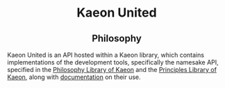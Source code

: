 <h1 align="center">Kaeon United</h1>

<h2 align="center">Philosophy</h2>

Kaeon United is an API hosted within a Kaeon library, which contains implementations of the
development tools, specifically the namesake API, specified in the [Philosophy Library of Kaeon](https://github.com/Atlas-of-Kaeon/The-Philosophy-Library-of-Kaeon)
and the [Principles Library of Kaeon](https://github.com/Atlas-of-Kaeon/The-Principles-Library-of-Kaeon),
along with [documentation](https://github.com/Atlas-of-Kaeon/Atlas-of-Kaeon.github.io/blob/master/Kaeon%20United/2%20-%20Wonders/1%20-%20United/1%20-%20Documentation/1%20-%20Guides/2%20-%20Kaeon%20United/README.md)
on their use.